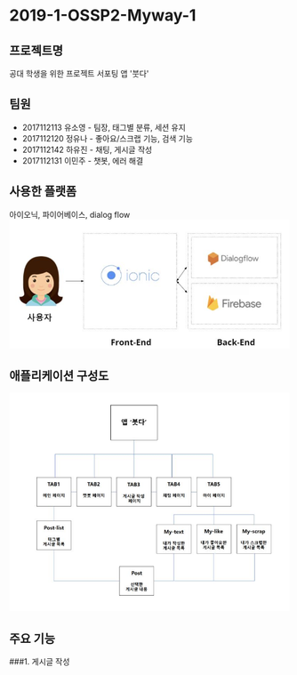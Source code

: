 ﻿2019-1-OSSP2-Myway-1
====================

프로젝트명
----------
공대 학생을 위한 프로젝트 서포팅 앱 '붓다'

팀원
---
- 2017112113 유소영 - 팀장, 태그별 분류, 세션 유지
- 2017112120 정유나 - 좋아요/스크랩 기능, 검색 기능
- 2017112142 하유진 - 채팅, 게시글 작성
- 2017112131 이민주 - 챗봇, 에러 해결

사용한 플랫폼
------------
아이오닉, 파이어베이스, dialog flow
![platform](./image/platform.JPG)

애플리케이션 구성도
------------------
![apptable](./image/apptable.JPG)

주요 기능
---------

###1. 게시글 작성
